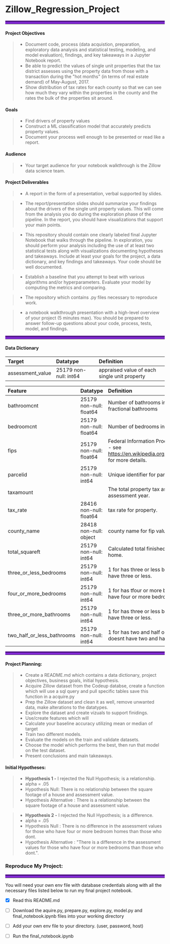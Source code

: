 # Zillow_Regression_Project
<hr style="border-top: 10px groove blueviolet; margin-top: 1px; margin-bottom: 1px"></hr>



#### Project Objectives
> - Document code, process (data acquistion, preparation, exploratory data analysis and statistical testing, modeling, and model evaluation), findings, and key takeaways in a Jupyter Notebook report.
> - Be able to predict the values of single unit properties that the tax district assesses using the property data from those with a transaction during the "hot months" (in terms of real estate demand) of May-August, 2017.
> - Show distribution of tax rates for each county so that we can see how much they vary within the properties in the county and the rates the bulk of the properties sit around.


#### Goals
> - Find drivers of property values
> - Construct a ML classification model that accurately predicts property values.
> - Document your process well enough to be presented or read like a report.

#### Audience
> - Your target audience for your notebook walkthrough is the Zillow data science team.

#### Project Deliverables
> - A report in the form of a presentation, verbal supported by slides.

> - The report/presentation slides should summarize your findings about the drivers of the single unit property values. This will come from the analysis you do during the exploration phase of the pipeline. In the report, you should have visualizations that support your main points.

> - This repository should contain one clearly labeled final Jupyter Notebook that walks through the pipeline. In exploration, you should perform your analysis including the use of at least two statistical tests along with visualizations documenting hypotheses and takeaways. Include at least your goals for the project, a data dictionary, and key findings and takeaways. Your code should be well documented.

>- Establish a baseline that you attempt to beat with various algorithms and/or hyperparameters. Evaluate your model by computing the metrics and comparing.

>- The repository which contains .py files necessary to reproduce work.

> - a notebook walkthrough presentation with a high-level overview of your project (5 minutes max). You should be prepared to answer follow-up questions about your code, process, tests, model, and findings.


<hr style="border-top: 10px groove blueviolet; margin-top: 1px; margin-bottom: 1px"></hr>

#### Data Dictionary

|Target|Datatype|Definition|
|:-------|:--------|:----------|
| assessment_value | 25179 non-null: int64| appraised value of each single unit property|

|Feature|Datatype|Definition|
|:-------|:--------|:----------|
|bathroomcnt| 25179 non-null: float64 |    Number of bathrooms in home including fractional bathrooms |
|bedroomcnt | 25179 non-null: float64 |    Number of bedrooms in home. 
|fips | 25179 non-null: float64 |     Federal Information Processing Standard code -  see https://en.wikipedia.org/wiki/FIPS_county_code for more details.
|parcelid| 25179 non-null: int64 |   Unique identifier for parcels (lots). 
|taxamount| |   The total property tax assessed for that assessment year.
|tax_rate|28416 non-null: float64|   tax rate for property.
|county_name|28418 non-null:  object|     county name for fip value.
|total_squareft|25179 non-null: int64 |    Calculated total finished living area of the home. 
|three_or_less_bedrooms| 25179 non-null: int64| 1 for has three or less bedrooms, 0 for doesnt have three or less.
|four_or_more_bedrooms| 25179 non-null: int64| 1 for has tfour or more bedrooms, 0 for doesnt have four or more bedrooms
|three_or_more_bathrooms| 25179 non-null: int64| 1 for has three or less bedrooms, 0 for doesnt have three or less.
|two_half_or_less_bathrooms| 25179 non-null: int64| 1 for has two and half or less bathrooms, 0 for doesnt have two and half or less bathrooms




<hr style="border-top: 10px groove blueviolet; margin-top: 1px; margin-bottom: 1px"></hr>

#### Project Planning:

> - Create a README.md which contains a data dictionary, project objectives, business goals, initial hypothesis.
> - Acquire Zillow dataset from the Codeup databse, create a function which will use a sql query and pull specific tables save this function in a acquire.py
> - Prep the Zillow dataset and clean it as well, remove unwanted data, make alterations to the datatypes.
> - Explore the dataset and create vizuals to support finidings.
> - Use/create features which will 
> - Calculate your baseline accuracy utilizing mean or median of target
> - Train two different models.
> - Evaluate the models on the train and validate datasets.
> - Choose the model which performs the best, then run that model on the test dataset.
> - Present conclusions and main takeaways.

#### Initial Hypotheses:

> - **Hypothesis 1 -** I rejected the Null Hypothesis; is a relationship.
> - alpha = .05
> - Hypothesis Null: There is no relationship between the square footage of a house and assessment value. 
> - Hypothesis Alternative : There is a relationship between the square footage of a house and assessment value.

> - **Hypothesis 2 -** I rejected the Null Hypothesis; is a difference.
> - alpha = .05
> - Hypothesis Null : There is no difference in the assessment values for those who have four or more bedroom homes than those who dont.
> - Hypothesis Alternative : "There is a difference in the assessment values for those who have four or more bedrooms than those who dont.".








### Reproduce My Project:

<hr style="border-top: 10px groove blueviolet; margin-top: 1px; margin-bottom: 1px"></hr>

You will need your own env file with database credentials along with all the necessary files listed below to run my final project notebook. 
- [x] Read this README.md
- [ ] Download the aquire.py, prepare.py, explore.py, model.py and final_notebook.ipynb files into your working directory
- [ ] Add your own env file to your directory. (user, password, host)
- [ ] Run the final_notebook.ipynb 



